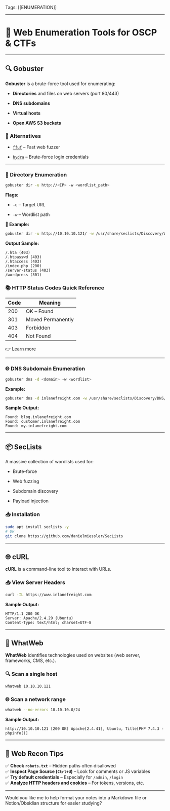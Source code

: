 Tags: [[ENUMERATION]]


---

# 🧰 Web Enumeration Tools for OSCP & CTFs

---

## 🔍 Gobuster

**Gobuster** is a brute-force tool used for enumerating:

- **Directories** and files on web servers (port 80/443)
    
- **DNS subdomains**
    
- **Virtual hosts**
    
- **Open AWS S3 buckets**
    

### 🔧 Alternatives

- [`ffuf`](https://github.com/ffuf/ffuf) – Fast web fuzzer
    
- [`hydra`](https://github.com/vanhauser-thc/thc-hydra) – Brute-force login credentials
    

---

### 📂 Directory Enumeration

```bash
gobuster dir -u http://<IP> -w <wordlist_path>
```

**Flags:**

- `-u` – Target URL
    
- `-w` – Wordlist path
    

**🔎 Example:**

```bash
gobuster dir -u http://10.10.10.121/ -w /usr/share/seclists/Discovery/Web-Content/common.txt
```

**Output Sample:**

```
/.hta (403)
/.htpasswd (403)
/.htaccess (403)
/index.php (200)
/server-status (403)
/wordpress (301)
```

### 📚 HTTP Status Codes Quick Reference

|Code|Meaning|
|---|---|
|200|OK – Found|
|301|Moved Permanently|
|403|Forbidden|
|404|Not Found|

👉 [Learn more](https://en.wikipedia.org/wiki/List_of_HTTP_status_codes)

---

### 🌐 DNS Subdomain Enumeration

```bash
gobuster dns -d <domain> -w <wordlist>
```

**Example:**

```bash
gobuster dns -d inlanefreight.com -w /usr/share/seclists/Discovery/DNS/namelist.txt
```

**Sample Output:**

```
Found: blog.inlanefreight.com
Found: customer.inlanefreight.com
Found: my.inlanefreight.com
```

---

## 📦 SecLists

A massive collection of wordlists used for:

- Brute-force
    
- Web fuzzing
    
- Subdomain discovery
    
- Payload injection
    

### 📥 Installation

```bash
sudo apt install seclists -y
# OR
git clone https://github.com/danielmiessler/SecLists
```

---

## 🌐 cURL

**cURL** is a command-line tool to interact with URLs.

### 📥 View Server Headers

```bash
curl -IL https://www.inlanefreight.com
```

**Sample Output:**

```
HTTP/1.1 200 OK
Server: Apache/2.4.29 (Ubuntu)
Content-Type: text/html; charset=UTF-8
```

---

## 🔎 WhatWeb

**WhatWeb** identifies technologies used on websites (web server, frameworks, CMS, etc.).

### 🔍 Scan a single host

```bash
whatweb 10.10.10.121
```

### 🌐 Scan a network range

```bash
whatweb --no-errors 10.10.10.0/24
```

**Sample Output:**

```
http://10.10.10.121 [200 OK] Apache[2.4.41], Ubuntu, Title[PHP 7.4.3 - phpinfo()]
```

---

## 🔐 Web Recon Tips

✅ **Check `robots.txt`** – Hidden paths often disallowed  
✅ **Inspect Page Source (`Ctrl+U`)** – Look for comments or JS variables  
✅ **Try default credentials** – Especially for `/admin`, `/login`  
✅ **Analyze HTTP headers and cookies** – For tokens, versions, etc.

---

Would you like me to help format your notes into a Markdown file or Notion/Obsidian structure for easier studying?